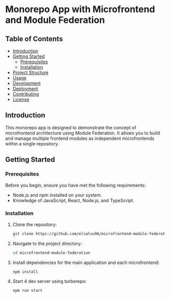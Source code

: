 # Monorepo App with Microfrontend and Module Federation

## Table of Contents

- [Introduction](#introduction)
- [Getting Started](#getting-started)
  - [Prerequisites](#prerequisites)
  - [Installation](#installation)
- [Project Structure](#project-structure)
- [Usage](#usage)
- [Development](#development)
- [Deployment](#deployment)
- [Contributing](#contributing)
- [License](#license)

## Introduction

This monorepo app is designed to demonstrate the concept of microfrontend architecture using Module Federation. It allows you to build and manage multiple frontend modules as independent microfrontends within a single repository.

## Getting Started

### Prerequisites

Before you begin, ensure you have met the following requirements:

- Node.js and npm installed on your system.
- Knowledge of JavaScript, React, Node.js, and TypeScript.

### Installation

1. Clone the repository:

   ```bash
   git clone https://github.com/elsalvo96/microfrontend-module-federation.git

   ```

2. Navigate to the project directory:

   ```bash
   cd microfrontend-module-federation

   ```

3. Install dependencies for the main application and each microfrontend:
   ```bash
   npm install
   ```

4. Start 4 dev server using turborepo:
   ```bash
   npm run start
   ```